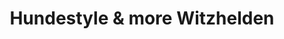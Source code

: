 ---
title: "Hundestyle & more Witzhelden"
url: /leichlingen-rheinland/hundestyle-und-more-witzhelden/
shop: Tiersalon
---